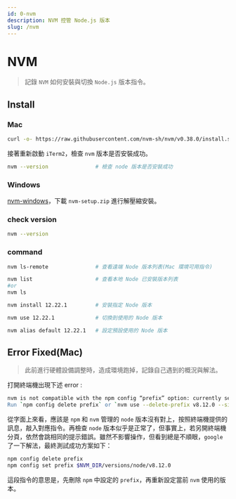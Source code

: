 ```yaml
---
id: 0-nvm
description: NVM 控管 Node.js 版本
slug: /nvm
---
```


# NVM

> 記錄 `NVM` 如何安裝與切換 `Node.js` 版本指令。

## Install

### Mac

```bash
curl -o- https://raw.githubusercontent.com/nvm-sh/nvm/v0.38.0/install.sh | bash
```

接著重新啟動 `iTerm2`，檢查 `nvm` 版本是否安裝成功。

```bash
nvm --version               # 檢查 node 版本是否安裝成功
```

### Windows

[nvm-windows](https://github.com/coreybutler/nvm-windows/releases/tag/1.1.7)，下載 `nvm-setup.zip` 進行解壓縮安裝。

### check version

```bash
nvm --version
```

### command

```bash
nvm ls-remote               # 查看遠端 Node 版本列表(Mac 環境可用指令)

nvm list                    # 查看本地 Node 已安裝版本列表
#or
nvm ls

nvm install 12.22.1         # 安裝指定 Node 版本

nvm use 12.22.1             # 切換到使用的 Node 版本

nvm alias default 12.22.1   # 設定預設使用的 Node 版本
```

## Error Fixed(Mac)

> 此前進行硬體設備調整時，造成環境跑掉，記錄自己遇到的概況與解法。

打開終端機出現下述 error :

```bash
nvm is not compatible with the npm config “prefix” option: currently set to “/Users/xxx/.nvm/versions/node/v8.12.0"
Run `npm config delete prefix` or `nvm use --delete-prefix v8.12.0 --silent` to unset it.
```

從字面上來看，應該是 `npm` 和 `nvm` 管理的 `node` 版本沒有對上，按照終端機提供的訊息，敲入對應指令。再檢查 `node` 版本似乎是正常了，但事實上，若另開終端機分頁，依然會跳相同的提示錯誤。雖然不影響操作，但看到總是不順眼，`google` 了一下解法，最終測試成功方案如下：

```bash
npm config delete prefix
npm config set prefix $NVM_DIR/versions/node/v8.12.0
```

這段指令的意思是，先刪除 `npm` 中設定的 `prefix`，再重新設定當前 `nvm` 使用的版本。
